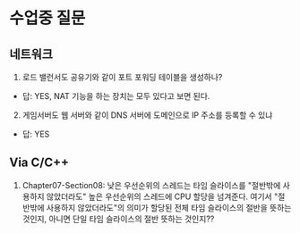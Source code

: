 # 수업중 질문
## 네트워크
1. 로드 밸런서도 공유기와 같이 포트 포워딩 테이블을 생성하나?
  * 답: YES, NAT 기능을 하는 장치는 모두 있다고 보면 된다.
2. 게임서버도 웹 서버와 같이 DNS 서버에 도메인으로 IP 주소를 등록할 수 있냐
  * 답: YES

## Via C/C++
1. Chapter07-Section08: 낮은 우선순위의 스레드는 타임 슬라이스를 "절반밖에 사용하지 않았더라도" 높은 우선순위의 스레드에 CPU 할당을 넘겨준다. 여기서 "절반밖에 사용하지 않았더라도"의 의미가 할당된 전체 타임 슬라이스의 절반을 뜻하는 것인지, 아니면 단일 타임 슬라이스의 절반 뜻하는 것인지??
